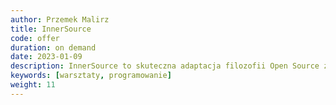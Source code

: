 ```yaml
---
author: Przemek Malirz
title: InnerSource
code: offer
duration: on demand
date: 2023-01-09
description: InnerSource to skuteczna adaptacja filozofii Open Source za zamkniętymi drzwiami firmy. 
keywords: [warsztaty, programowanie]
weight: 11
---
```

